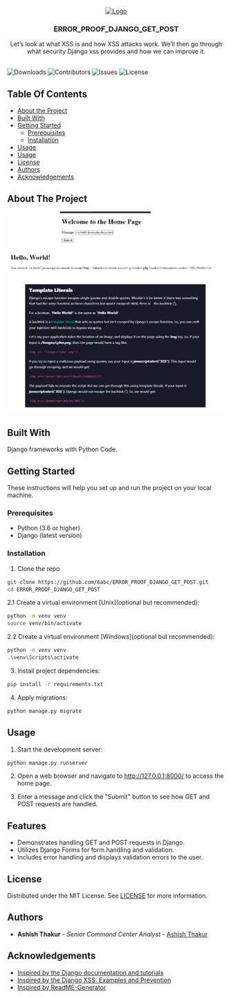 <br/>
<p align="center">
  <a href="https://github.com/6abc/ERROR_PROOF_DJANGO_GET_POST">
    <img src="https://avatars.githubusercontent.com/u/97246854?v=4" alt="Logo" width="80" height="80">
  </a>

  <h3 align="center">ERROR_PROOF_DJANGO_GET_POST</h3>

  <p align="center">
    Let’s look at what XSS is and how XSS attacks work. We’ll then go through what security Django xss provides and how we can improve it.
    <br/>
    <br/>
  </p>
</p>

![Downloads](https://img.shields.io/github/downloads/6abc/ERROR_PROOF_DJANGO_GET_POST/total) ![Contributors](https://img.shields.io/github/contributors/6abc/ERROR_PROOF_DJANGO_GET_POST?color=dark-green) ![Issues](https://img.shields.io/github/issues/6abc/ERROR_PROOF_DJANGO_GET_POST) ![License](https://img.shields.io/github/license/6abc/ERROR_PROOF_DJANGO_GET_POST) 

## Table Of Contents

* [About the Project](#about-the-project)
* [Built With](#built-with)
* [Getting Started](#getting-started)
  * [Prerequisites](#prerequisites)
  * [Installation](#installation)
* [Usage](#usage)
* [Usage](#Features)
* [License](#license)
* [Authors](#authors)
* [Acknowledgements](#acknowledgements)

## About The Project

![Screen Shot](https://raw.githubusercontent.com/6abc/ERROR_PROOF_DJANGO_GET_POST/main/Django%20XSS.png)

## Built With

Django frameworks with Python Code.

## Getting Started

These instructions will help you set up and run the project on your local machine.

### Prerequisites

* Python (3.6 or higher)
* Django (latest version)

### Installation

1. Clone the repo

```sh
git clone https://github.com/6abc/ERROR_PROOF_DJANGO_GET_POST.git
cd ERROR_PROOF_DJANGO_GET_POST
```

2.1 Create a virtual environment [Unix](optional but recommended):

```sh
python -m venv venv
source venv/bin/activate
```

2.2 Create a virtual environment [Windows](optional but recommended):

```sh
python -m venv venv
.\venv\Scripts\activate
```

3. Install project dependencies:
```sh
pip install -r requirements.txt
```

4. Apply migrations:
```sh
python manage.py migrate
```

## Usage

1. Start the development server:
```sh
python manage.py runserver
```

2. Open a web browser and navigate to http://127.0.0.1:8000/ to access the home page.

3. Enter a message and click the "Submit" button to see how GET and POST requests are handled.

## Features
* Demonstrates handling GET and POST requests in Django.
* Utilizes Django Forms for form handling and validation.
* Includes error handling and displays validation errors to the user.

## License

Distributed under the MIT License. See [LICENSE](https://github.com/6abc/ERROR_PROOF_DJANGO_GET_POST/blob/main/LICENSE) for more information.

## Authors

* **Ashish Thakur** - *Senior Command Center Analyst* - [Ashish Thakur](https://github.com/6abc)

## Acknowledgements

* [Inspired by the Django documentation and tutorials](https://docs.djangoproject.com/en/4.2/)
* [Inspired by the Django XSS: Examples and Prevention](https://www.stackhawk.com/blog/django-xss-examples-prevention/)
* [Inspired by ReadME-Generator](https://readme.shaankhan.dev/)
